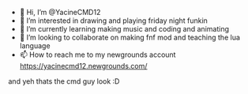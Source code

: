 - 👋 Hi, I’m @YacineCMD12
- 👀 I’m interested in drawing and playing friday night funkin
- 🌱 I’m currently learning making music and coding and animating
- 💞️ I’m looking to collaborate on making fnf mod and teaching the lua language
- 📫 How to reach me to my newgrounds account https://yacinecmd12.newgrounds.com/

and yeh thats the cmd guy look :D
